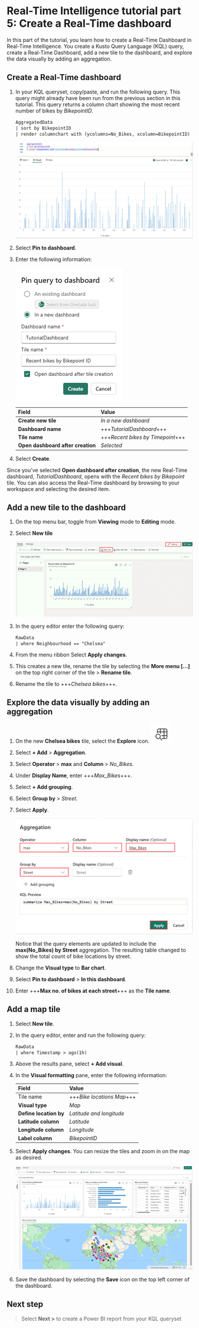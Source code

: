 # Real-Time Intelligence tutorial part 5: Create a Real-Time dashboard

In this part of the tutorial, you learn how to create a Real-Time Dashboard in Real-Time Intelligence. You create a Kusto Query Language (KQL) query, create a Real-Time Dashboard, add a new tile to the dashboard, and explore the data visually by adding an aggregation.

## Create a Real-Time dashboard

1. In your KQL queryset, copy/paste, and run the following query. This query might already have been run from the previous section in this tutorial. This query returns a column chart showing the most recent number of bikes by *BikepointID*.

    ```kusto
    AggregatedData 
    | sort by BikepointID 
    | render columnchart with (ycolumns=No_Bikes, xcolumn=BikepointID)
    ```

    ![Screenshot of query showing column chart of bikes by bike point ID.](media/bikes-by-bikepoint.png)

2. Select **Pin to dashboard**.
3. Enter the following information:

    ![Screenshot of pinning query to dashboard in Real-Time Intelligence.](media/pin-dashboard.png)

    | Field | Value |
    | --- | --- |
    | **Create new tile** | *In a new dashboard* |
    | **Dashboard name** | +++*TutorialDashboard*+++ |
    | **Tile name** | +++*Recent bikes by Timepoint*+++ |
    | **Open dashboard after creation** | *Selected* |

4. Select **Create**.

Since you've selected **Open dashboard after creation**, the new Real-Time dashboard, *TutorialDashboard*, opens with the *Recent bikes by Bikepoint* tile. You can also access the Real-Time dashboard by browsing to your workspace and selecting the desired item.

## Add a new tile to the dashboard

1. On the top menu bar, toggle from **Viewing** mode to **Editing** mode.
2. Select **New tile**

    ![Screenshot of Real-Time dashboard in editing mode with new tile selected.](media/new-tile.png)

3. In the query editor enter the following query:

    ```kusto
    RawData 
    | where Neighbourhood == "Chelsea"
    ```

4. From the menu ribbon Select **Apply changes**.
5. This creates a new tile, rename the tile by selecting the **More menu [...]** on the top right corner of the tile > **Rename tile**.
6. Rename the tile to +++*Chelsea bikes*+++.

## Explore the data visually by adding an aggregation

1. On the new **Chelsea bikes** tile, select the **Explore** icon. ![Screenshot of the explore icon](media/explore-icon.png)
2. Select **+ Add** > **Aggregation**.
3. Select **Operator** > **max** and **Column** > *No_Bikes*.
4. Under **Display Name**, enter +++*Max_Bikes*+++.
5. Select **+ Add grouping**.
6. Select **Group by** > *Street*.
7. Select **Apply**.

    ![Screenshot showing the aggregation tool.](media/aggregation-tool.png)

    Notice that the query elements are updated to include the **max(No_Bikes) by Street** aggregation. The resulting table changed to show the total count of bike locations by street.

8. Change the **Visual type** to **Bar chart**.
9. Select **Pin to dashboard** > **In this dashboard**.
10. Enter +++**Max no. of bikes at each street**+++ as the **Tile name**.

## Add a map tile

1. Select **New tile**.
2. In the query editor, enter and run the following query:

    ```kusto
    RawData 
    | where Timestamp > ago(1h)
    ```

3. Above the results pane, select **+ Add visual**.
4. In the **Visual formatting** pane, enter the following information:

    | Field | Value |
    | --- | --- |
    | Tile name | +++*Bike locations Map*+++ |
    | **Visual type** | *Map* |
    | **Define location by** | *Latitude and longitude* |
    | **Latitude column** | *Latitude* |
    | **Longitude column** | *Longitude* |
    | **Label column** | *BikepointID* |

5. Select **Apply changes**.
    You can resize the tiles and zoom in on the map as desired.

    ![Screenshot of final dashboard with three tiles.](media/final-dashboard.png)

6. Save the dashboard by selecting the **Save** icon on the top left corner of the dashboard.

## Next step

> Select **Next >** to create a Power BI report from your KQL queryset
